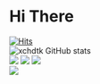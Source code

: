 # Hi There
[![Hits](https://hits.seeyoufarm.com/api/count/incr/badge.svg?url=https%3A%2F%2Fgithub.com%2Fgjbae1212%2Fhit-counter)](https://hits.seeyoufarm.com)                    
![xchdtk GitHub stats](https://github-readme-stats.vercel.app/api?username=xchdtk&show_icons=true&theme=onedark)</br>
<img src="https://img.shields.io/badge/Python-3766AB?style=flat-square&logo=Python&logoColor=white"/></a>
<img src="https://img.shields.io/badge/Django-092E20?style=flat-square&logo=Django&logoColor=white"/></a>
<img src="https://img.shields.io/badge/JavaScript-F7DF1E?style=flat-square&logo=JavaScript&logoColor=white"/></a></br>
<img src="https://img.shields.io/badge/MySQL-4479A1?style=flat-square&logo=MySQL&logoColor=white"/></a>


